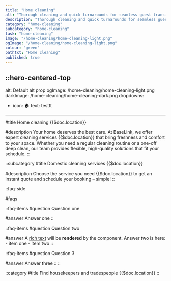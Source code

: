 ```yaml
---
title: "Home cleaning"
alt: "Thorough cleaning and quick turnarounds for seamless guest transitions"
description: "Thorough cleaning and quick turnarounds for seamless guest transitions"
category: "home-cleaning"
subcategory: "home-cleaning"
task: "home-cleaning"
image: "/home-cleaning/home-cleaning-light.png"
ogImage: "/home-cleaning/home-cleaning-light.png"
colour: "green"
pathtxt: "Home cleaning"
published: true
---
```


::hero-centered-top
---
alt: Default alt prop
ogImage: /home-cleaning/home-cleaning-light.png
darkImage: /home-cleaning/home-cleaning-dark.png
dropdowns:
  - icon: 🏠
    text: testft
---
#title
Home cleaning {{$doc.location}}

#description
Your home deserves the best care. At BaseLink, we offer expert cleaning services {{$doc.location}} that bring freshness and comfort to your space. Whether you need a regular cleaning routine or a one-off deep clean, our team provides flexible, high-quality solutions that fit your schedule.
::

::subcategory
#title
Domestic cleaning services {{$doc.location}}

#description
Choose the service you need {{$doc.location}} to get an instant quote and schedule your booking – simple!
::

::faq-side

#faqs

  ::faq-items
  #question
  Question one

  #answer
  Answer one
  ::

  ::faq-items
  #question
  Question two

  #answer
  A [rich text](/services/commercial-cleaning) will be **rendered** by the component.
  Answer two is here:
    - item one
    - item two
  ::

  ::faq-items
  #question
  Question 3

  #answer
  Answer three
  ::
::

::category
#title
Find housekeepers and tradespeople {{$doc.location}}
::